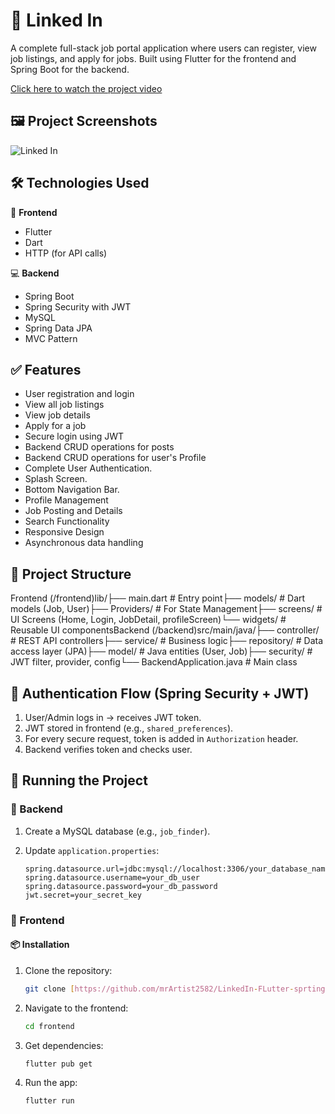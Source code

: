 # 🧿 Linked In

A complete full-stack job portal application where users can register, view job listings, and apply for jobs. Built using Flutter for the frontend and Spring Boot for the backend.


[Click here to watch the project video](https://drive.google.com/file/d/1w4jyNka3il6aOzovxAjrmrINjRzxJJ6M/view?usp=sharing)

## 🖼️ Project Screenshots
![Linked In](LinkedIn.png)


## 🛠️ Technologies Used

📱 **Frontend**

* Flutter
* Dart
* HTTP (for API calls)

💻 **Backend**

* Spring Boot
* Spring Security with JWT
* MySQL
* Spring Data JPA
* MVC Pattern

## ✅ Features

* User registration and login
* View all job listings
* View job details
* Apply for a job
* Secure login using JWT
* Backend CRUD operations for posts
* Backend CRUD operations for user's Profile
* Complete User Authentication.
* Splash Screen.
* Bottom Navigation Bar.
* Profile Management
* Job Posting and Details
* Search Functionality
* Responsive Design
* Asynchronous data handling

## 📁 Project Structure

Frontend (/frontend)lib/├── main.dart             # Entry point├── models/             # Dart models (Job, User)├── Providers/          # For State Management├── screens/            # UI Screens (Home, Login, JobDetail, profileScreen)└── widgets/            # Reusable UI componentsBackend (/backend)src/main/java/├── controller/         # REST API controllers├── service/            # Business logic├── repository/         # Data access layer (JPA)├── model/              # Java entities (User, Job)├── security/           # JWT filter, provider, config└── BackendApplication.java # Main class
## 🔐 Authentication Flow (Spring Security + JWT)

1.  User/Admin logs in → receives JWT token.
2.  JWT stored in frontend (e.g., `shared_preferences`).
3.  For every secure request, token is added in `Authorization` header.
4.  Backend verifies token and checks user.

## 🧪 Running the Project

### 🔧 Backend

1.  Create a MySQL database (e.g., `job_finder`).
2.  Update `application.properties`:

    ```properties
    spring.datasource.url=jdbc:mysql://localhost:3306/your_database_name
    spring.datasource.username=your_db_user
    spring.datasource.password=your_db_password
    jwt.secret=your_secret_key
    ```

### 📱 Frontend

#### 📦 Installation

1.  Clone the repository:

    ```bash
    git clone [https://github.com/mrArtist2582/LinkedIn-FLutter-sprting-boot.git](https://github.com/mrArtist2582/LinkedIn-FLutter-sprting-boot.git)
    ```

2.  Navigate to the frontend:

    ```bash
    cd frontend
    ```

3.  Get dependencies:

    ```bash
    flutter pub get
    ```

4.  Run the app:

    ```bash
    flutter run
    ```
